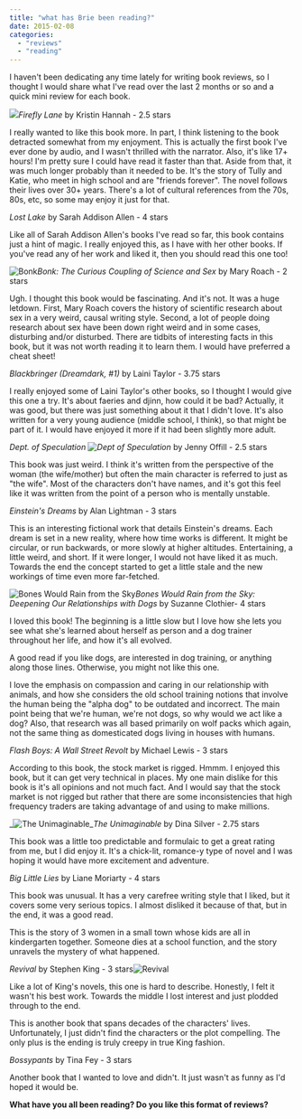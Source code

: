 ```yaml
---
title: "what has Brie been reading?"
date: 2015-02-08
categories: 
  - "reviews"
  - "reading"
---
```


I haven't been dedicating any time lately for writing book reviews, so I thought I would share what I've read over the last 2 months or so and a quick mini review for each book.

![](images/1472878-198x300.jpg)_Firefly Lane_ by Kristin Hannah - 2.5 stars

I really wanted to like this book more. In part, I think listening to the book detracted somewhat from my enjoyment. This is actually the first book I've ever done by audio, and I wasn't thrilled with the narrator. Also, it's like 17+ hours! I'm pretty sure I could have read it faster than that. Aside from that, it was much longer probably than it needed to be. It's the story of Tully and Katie, who meet in high school and are "friends forever". The novel follows their lives over 30+ years. There's a lot of cultural references from the 70s, 80s, etc, so some may enjoy it just for that.

_Lost Lake_ by Sarah Addison Allen - 4 stars

Like all of Sarah Addison Allen's books I've read so far, this book contains just a hint of magic. I really enjoyed this, as I have with her other books. If you've read any of her work and liked it, then you should read this one too!

![Bonk](images/2082136-201x300.jpg)_Bonk: The Curious Coupling of Science and Sex_ by Mary Roach - 2 stars

Ugh. I thought this book would be fascinating. And it's not. It was a huge letdown. First, Mary Roach covers the history of scientific research about sex in a very weird, causal writing style. Second, a lot of people doing research about sex have been down right weird and in some cases, disturbing and/or disturbed. There are tidbits of interesting facts in this book, but it was not worth reading it to learn them. I would have preferred a cheat sheet!

_Blackbringer (Dreamdark, #1)_ by Laini Taylor - 3.75 stars

I really enjoyed some of Laini Taylor's other books, so I thought I would give this one a try. It's about faeries and djinn, how could it be bad? Actually, it was good, but there was just something about it that I didn't love. It's also written for a very young audience (middle school, I think), so that might be part of it. I would have enjoyed it more if it had been slightly more adult.

_Dept. of Speculation ![Dept of Speculation](images/17402288-200x300.jpg)_ by Jenny Offill - 2.5 stars

This book was just weird. I think it's written from the perspective of the woman (the wife/mother) but often the main character is referred to just as "the wife". Most of the characters don't have names, and it's got this feel like it was written from the point of a person who is mentally unstable.

_Einstein's Dreams_ by Alan Lightman - 3 stars

This is an interesting fictional work that details Einstein's dreams. Each dream is set in a new reality, where how time works is different. It might be circular, or run backwards, or more slowly at higher altitudes. Entertaining, a little weird, and short. If it were longer, I would not have liked it as much. Towards the end the concept started to get a little stale and the new workings of time even more far-fetched.

![Bones Would Rain from the Sky](images/317863-200x300.jpg)_Bones Would Rain from the Sky: Deepening Our Relationships with Dogs_ by Suzanne Clothier\- 4 stars

I loved this book! The beginning is a little slow but I love how she lets you see what she's learned about herself as person and a dog trainer throughout her life, and how it's all evolved.

A good read if you like dogs, are interested in dog training, or anything along those lines. Otherwise, you might not like this one.

I love the emphasis on compassion and caring in our relationship with animals, and how she considers the old school training notions that involve the human being the "alpha dog" to be outdated and incorrect. The main point being that we're human, we're not dogs, so why would we act like a dog? Also, that research was all based primarily on wolf packs which again, not the same thing as domesticated dogs living in houses with humans.

_Flash Boys: A Wall Street Revolt_ by Michael Lewis - 3 stars

According to this book, the stock market is rigged. Hmmm. I enjoyed this book, but it can get very technical in places. My one main dislike for this book is it's all opinions and not much fact. And I would say that the stock market is not rigged but rather that there are some inconsistencies that high frequency traders are taking advantage of and using to make millions.

_![The Unimaginable](images/22015099-200x300.jpg)__The Unimaginable_ by Dina Silver - 2.75 stars

This book was a little too predictable and formulaic to get a great rating from me, but I did enjoy it. It's a chick-lit, romance-y type of novel and I was hoping it would have more excitement and adventure.

_Big Little Lies_ by Liane Moriarty - 4 stars

This book was unusual. It has a very carefree writing style that I liked, but it covers some very serious topics. I almost disliked it because of that, but in the end, it was a good read.

This is the story of 3 women in a small town whose kids are all in kindergarten together. Someone dies at a school function, and the story unravels the mystery of what happened.

_Revival_ by Stephen King - 3 stars![Revival](images/20926278-193x300.jpg)

Like a lot of King's novels, this one is hard to describe. Honestly, I felt it wasn't his best work. Towards the middle I lost interest and just plodded through to the end.

This is another book that spans decades of the characters' lives. Unfortunately, I just didn't find the characters or the plot compelling. The only plus is the ending is truly creepy in true King fashion.

_Bossypants_ by Tina Fey - 3 stars

Another book that I wanted to love and didn't. It just wasn't as funny as I'd hoped it would be.

**What have you all been reading? Do you like this format of reviews?**
